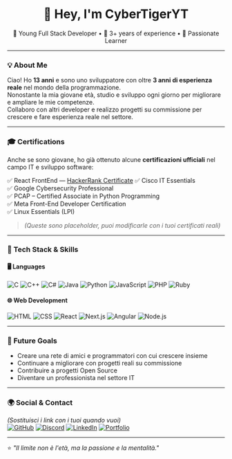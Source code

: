 <h1 align="center">👋 Hey, I'm CyberTigerYT</h1>
<p align="center">
  🚀 Young Full Stack Developer • 💼 3+ years of experience • 🎯 Passionate Learner
</p>

---

### 💡 About Me
Ciao! Ho **13 anni** e sono uno sviluppatore con oltre **3 anni di esperienza reale** nel mondo della programmazione.  
Nonostante la mia giovane età, studio e sviluppo ogni giorno per migliorare e ampliare le mie competenze.  
Collaboro con altri developer e realizzo progetti su commissione per crescere e fare esperienza reale nel settore.

---

### 🎓 Certifications
Anche se sono giovane, ho già ottenuto alcune **certificazioni ufficiali** nel campo IT e sviluppo software:

✅ React FrontEnd — [HackerRank Certificate](https://www.hackerrank.com/certificates/e9146c0388af)
✅ Cisco IT Essentials  
✅ Google Cybersecurity Professional  
✅ PCAP – Certified Associate in Python Programming  
✅ Meta Front-End Developer Certification  
✅ Linux Essentials (LPI)  

> *(Queste sono placeholder, puoi modificarle con i tuoi certificati reali)*

---

### 🔧 Tech Stack & Skills

#### 🖥️ Languages
![C](https://img.shields.io/badge/C-00599C?logo=c&logoColor=white)
![C++](https://img.shields.io/badge/C++-00599C?logo=cplusplus&logoColor=white)
![C#](https://img.shields.io/badge/C%23-239120?logo=csharp&logoColor=white)
![Java](https://img.shields.io/badge/Java-007396?logo=java&logoColor=white)
![Python](https://img.shields.io/badge/Python-3776AB?logo=python&logoColor=white)
![JavaScript](https://img.shields.io/badge/JavaScript-F7DF1E?logo=javascript&logoColor=black)
![PHP](https://img.shields.io/badge/PHP-777BB4?logo=php&logoColor=white)
![Ruby](https://img.shields.io/badge/Ruby-CC342D?logo=ruby&logoColor=white)

#### 🌐 Web Development
![HTML](https://img.shields.io/badge/HTML-E34F26?logo=html5&logoColor=white)
![CSS](https://img.shields.io/badge/CSS-1572B6?logo=css3&logoColor=white)
![React](https://img.shields.io/badge/React-20232A?logo=react&logoColor=61DAFB)
![Next.js](https://img.shields.io/badge/Next.js-000000?logo=nextdotjs&logoColor=white)
![Angular](https://img.shields.io/badge/Angular-DD0031?logo=angular&logoColor=white)
![Node.js](https://img.shields.io/badge/Node.js-43853D?logo=node-dot-js&logoColor=white)

---

### 🎯 Future Goals
- Creare una rete di amici e programmatori con cui crescere insieme
- Continuare a migliorare con progetti reali su commissione
- Contribuire a progetti Open Source
- Diventare un professionista nel settore IT

---

### 🌍 Social & Contact
*(Sostituisci i link con i tuoi quando vuoi)*  
[![GitHub](https://img.shields.io/badge/GitHub-000?logo=github&logoColor=white)](https://github.com/)
[![Discord](https://img.shields.io/badge/Discord-5865F2?logo=discord&logoColor=white)](#)
[![LinkedIn](https://img.shields.io/badge/LinkedIn-0A66C2?logo=linkedin&logoColor=white)](#)
[![Portfolio](https://img.shields.io/badge/Portfolio-000000?logo=vercel&logoColor=white)](#)

---

⭐ *"Il limite non è l'età, ma la passione e la mentalità."*
